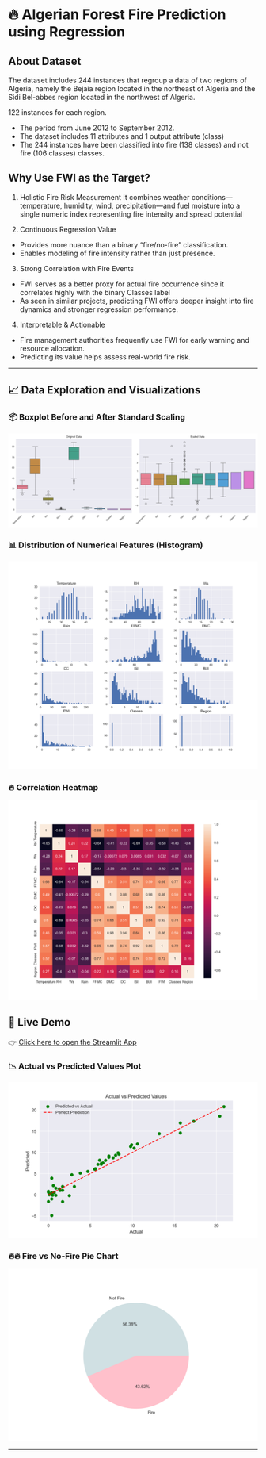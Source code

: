 # 🔥 Algerian Forest Fire Prediction using Regression

## About Dataset

The dataset includes 244 instances that regroup a data of two regions of Algeria, namely the Bejaia region located in the northeast of Algeria and the Sidi Bel-abbes region located in the northwest of Algeria.

122 instances for each region.

- The period from June 2012 to September 2012.
- The dataset includes 11 attributes and 1 output attribute (class)
- The 244 instances have been classified into fire (138 classes) and not fire (106 classes) classes.

## Why Use FWI as the Target?

1. Holistic Fire Risk Measurement
    It combines weather conditions—temperature, humidity, wind, precipitation—and fuel moisture into a single numeric index representing fire intensity and spread potential 

2. Continuous Regression Value
- Provides more nuance than a binary “fire/no-fire” classification.
- Enables modeling of fire intensity rather than just presence.

3. Strong Correlation with Fire Events
- FWI serves as a better proxy for actual fire occurrence since it correlates highly with the binary Classes label 
- As seen in similar projects, predicting FWI offers deeper insight into fire dynamics and stronger regression performance.

4. Interpretable & Actionable
- Fire management authorities frequently use FWI for early warning and resource allocation.
- Predicting its value helps assess real-world fire risk.

---

## 📈 Data Exploration and Visualizations

### 📦 Boxplot Before and After Standard Scaling
![Boxplot Before And After Scaling](Images/Boxplts.png)

### 📊 Distribution of Numerical Features (Histogram)
![Histogram](Images/HistPlot.png)

### 🔥 Correlation Heatmap
![Heatmap](Images/Heatmap.png)

## 🔗 Live Demo

👉 [Click here to open the Streamlit App](https://algerian-forest-fire-using-regression.streamlit.app/)

### 📉 Actual vs Predicted Values Plot
![Actual vs Predicted](Images/ActualVsPredicted.png)

### 🔥🔥 Fire vs No-Fire Pie Chart
![Pie Chart of Fire/Not Fire](Images/Piechart.png)

---
